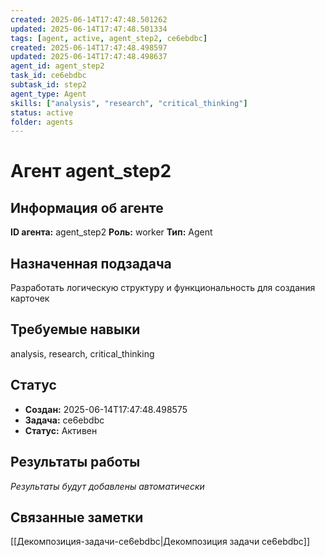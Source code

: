 ```yaml
---
created: 2025-06-14T17:47:48.501262
updated: 2025-06-14T17:47:48.501334
tags: [agent, active, agent_step2, ce6ebdbc]
created: 2025-06-14T17:47:48.498597
updated: 2025-06-14T17:47:48.498637
agent_id: agent_step2
task_id: ce6ebdbc
subtask_id: step2
agent_type: Agent
skills: ["analysis", "research", "critical_thinking"]
status: active
folder: agents
---
```


# Агент agent_step2

## Информация об агенте

**ID агента:** agent_step2
**Роль:** worker
**Тип:** Agent

## Назначенная подзадача
Разработать логическую структуру и функциональность для создания карточек

## Требуемые навыки
analysis, research, critical_thinking

## Статус
- **Создан:** 2025-06-14T17:47:48.498575
- **Задача:** ce6ebdbc
- **Статус:** Активен

## Результаты работы
*Результаты будут добавлены автоматически*

## Связанные заметки

[[Декомпозиция-задачи-ce6ebdbc|Декомпозиция задачи ce6ebdbc]]